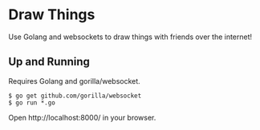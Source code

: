 # Draw Things

Use Golang and websockets to draw things with friends over the internet!

## Up and Running

Requires Golang and gorilla/websocket.

    $ go get github.com/gorilla/websocket
    $ go run *.go

Open http://localhost:8000/ in your browser.
